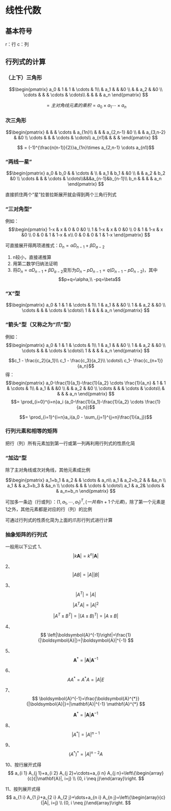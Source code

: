 # 线性代数

## 基本符号

r：行
c：列

## 行列式的计算

### （上下）三角形

$$\begin{pmatrix}
   a_0 & 1 & 1 & \cdots & 1\\
    & a_1 &  &  &0 \\
    &  & a_2 &  &0 \\
   \cdots &  &  & \cdots & \cdots\\
    &  &  &  & a_n
  \end{pmatrix} $$

$$= 主对角线元素的乘积 = a_0 \times a_1 \cdots \times a_n$$

### 次三角形

  $$\begin{pmatrix}
    &  &  & \cdots & a_{1n}\\
    &  &  & a_{2,n-1} &0 \\
    &  & a_{3,n-2} &  &0 \\
   \cdots &  &  & \cdots & \cdots\\
    a_{n1}&  &  &  & 
  \end{pmatrix} $$

$$ = (-1)^{\frac{n(n-1)}{2}}a_{1n}\times a_{2,n-1} \cdots a_{n1}$$

### “两线一星”

$$\begin{pmatrix}
   a_0 & b_0 &  & \cdots & \\
    & a_1 & b_1 &  &0 \\
    &  & a_2 & b_2 &0 \\
   \cdots &  &  & \cdots & \cdots\\&&&a_{n-1}&b_{n-1}\\   b_n &  &  &  & a_n
  \end{pmatrix} $$

直接抓住两个“星”拉普拉斯展开就会得到两个三角行列式

### “三对角型”

例如：
   $$\begin{pmatrix}
   1-x & x & 0 & 0 &0 \\
   1 & 1-x & x & 0 &0 \\
   0 & 1 & 1-x & x &0 \\
   0 & 0 & 1 & 1-x & x\\
   0 & 0 & 0 & 1 & 1-x
  \end{pmatrix} $$

可直接展开得两项递推式：$D_n=\alpha D_{n-1}+ \beta D_{a-2}$

1. n较小，直接递推算
2. 用第二数学归纳法证明
3. 将$D_n=\alpha D_{n-1}+ \beta D_{a-2}$变形为$D_n - pD_{n-1}=q(D_{n-1} - pD_{n-2})$，其中$$p+q=\alpha,\\
-pq=\beta$$

### “X”型

$$\begin{pmatrix}
   a_0 & 1 & 1 & \cdots & 1\\
   1 & a_1 &  &  &0 \\
   1 &  & a_2 &  &0 \\
   \cdots &  &  & \cdots & \cdots\\
   1 &  &  &  & a_n
  \end{pmatrix} $$

### “箭头”型（又称之为“爪”型）

例如：
$$\begin{pmatrix}
   a_0 & 1 & 1 & \cdots & 1\\
   1 & a_1 &  &  &0 \\
   1 &  & a_2 &  &0 \\
   \cdots &  &  & \cdots & \cdots\\
   1 &  &  &  & a_n
  \end{pmatrix} $$

  $$c_1 - \frac{c_2}{a_1}\\
  c_1 - \frac{c_3}{a_2}\\
  \cdots\\
  c_1- \frac{c_{n+1}}{a_n}$$
 得： 
  $$\begin{pmatrix}
   a_0-\frac{1}{a_1}-\frac{1}{a_2} \cdots \frac{1}{a_n} & 1 & 1 & \cdots & 1\\
    & a_1 &  &  &0 \\
   &  & a_2 &  &0 \\
   \cdots &  &  & \cdots & \cdots\\
  &  &  &  & a_n
  \end{pmatrix} $$
  $$=   \prod_{i=0}^{i=n}a_i (a_0-\frac{1}{a_1}-\frac{1}{a_2} \cdots \frac{1}{a_n})$$

  $$= \prod_{i=1}^{i=n}a_i(a_0 - \sum_{j=1}^{j=n}\frac{1}{a_j})$$

### 行列元素和相等的矩阵

把行（列）所有元素加到第一行或第一列再利用行列式的性质化简

### “加边”型

除了主对角线或次对角线，其他元素成比例

$$\begin{pmatrix}
   a_1+b_1 & a_2 &  & \cdots & a_n\\
   a_1 & a_2+b_2 &  &  &a_n \\
   a_1 &  & a_3+b_3 &  &a_n \\
   \cdots &  &  & \cdots & \cdots\\
   a_1 &  a_2& \cdots &  & a_n+b_n
  \end{pmatrix} $$

可加多一条边（行或列）：$(1,a_1,\cdots,a_1)^T,(一共有n+1个元素)$，除了第一个元素是1之外，其他元素都是对应的行（列）的比例

可通过行列式的性质化简为上面的爪形行列式进行计算

### 抽象矩阵的行列式

一般用以下公式
1、
$$
|k \boldsymbol{A}|=k^{n}|\boldsymbol{A}|
$$

2、
$$
|A B|=|A||B|
$$

3、
$$
\left|A^{T}\right|=|A|
$$

$$
\left|A^{T} A\right|=|A|^{2}
$$

$$
\left|A^{T} \pm B^{T}\right|=\left|(A \pm B)^{T}\right|=|A \pm B|
$$

4、
$$
\left|\boldsymbol{A}^{-1}\right|=\frac{1}{|\boldsymbol{A}|}=|\boldsymbol{A}|^{-1}
$$

5、
$$
\boldsymbol{A}^{*}=|\boldsymbol{A}| \boldsymbol{A}^{-1}
$$

6、
$$
A A^{*}=A^{*} A=|A| E
$$

7、
$$
\boldsymbol{A}^{-1}=\frac{\boldsymbol{A}^{*}}{|\boldsymbol{A}|}=|\mathbf{A}|^{-1} \mathbf{A}^{*}
$$

$$
 \mathbf{A}^{*}=|\mathbf{A}| \mathbf{A}^{-1}
$$

8、
$$
\left|A^{*}\right|=|A|^{n-1}
$$

9、
$$
\left(A^{*}\right)^{*}=|A|^{n-2} A
$$

10、按行展开式得
$$
a_{i 1} A_{j 1}+a_{i 2} A_{j 2}+\cdots+a_{i n} A_{j n}=\left\{\begin{array}{c}{|\mathbf{A}|, i=j} \\ {0, i \neq j}\end{array}\right.
$$

11、按列展开式得
$$
a_{1 i} A_{1 j}+a_{2 i} A_{2 j}+\dots+a_{n i} A_{n j}=\left\{\begin{array}{c}{|A|, i=j} \\ {0, i \neq j}\end{array}\right.
$$
